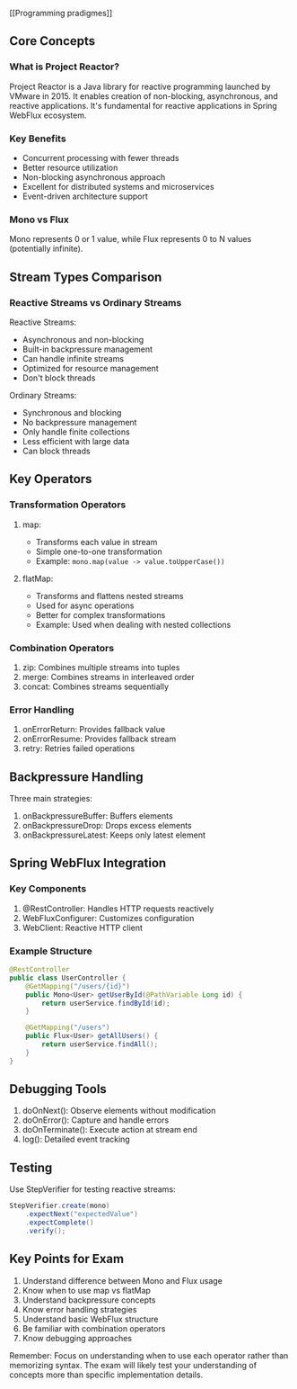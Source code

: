 [[Programming pradigmes]]
## Core Concepts

### What is Project Reactor?
Project Reactor is a Java library for reactive programming launched by VMware in 2015. It enables creation of non-blocking, asynchronous, and reactive applications. It's fundamental for reactive applications in Spring WebFlux ecosystem.

### Key Benefits
- Concurrent processing with fewer threads
- Better resource utilization
- Non-blocking asynchronous approach
- Excellent for distributed systems and microservices
- Event-driven architecture support

### Mono vs Flux
Mono represents 0 or 1 value, while Flux represents 0 to N values (potentially infinite).

## Stream Types Comparison

### Reactive Streams vs Ordinary Streams
Reactive Streams:
- Asynchronous and non-blocking
- Built-in backpressure management
- Can handle infinite streams
- Optimized for resource management
- Don't block threads

Ordinary Streams:
- Synchronous and blocking
- No backpressure management
- Only handle finite collections
- Less efficient with large data
- Can block threads

## Key Operators

### Transformation Operators
1. map:
   - Transforms each value in stream
   - Simple one-to-one transformation
   - Example: `mono.map(value -> value.toUpperCase())`

2. flatMap:
   - Transforms and flattens nested streams
   - Used for async operations
   - Better for complex transformations
   - Example: Used when dealing with nested collections

### Combination Operators
1. zip: Combines multiple streams into tuples
2. merge: Combines streams in interleaved order
3. concat: Combines streams sequentially

### Error Handling
1. onErrorReturn: Provides fallback value
2. onErrorResume: Provides fallback stream
3. retry: Retries failed operations

## Backpressure Handling
Three main strategies:
1. onBackpressureBuffer: Buffers elements
2. onBackpressureDrop: Drops excess elements
3. onBackpressureLatest: Keeps only latest element

## Spring WebFlux Integration

### Key Components
1. @RestController: Handles HTTP requests reactively
2. WebFluxConfigurer: Customizes configuration
3. WebClient: Reactive HTTP client

### Example Structure
```java
@RestController
public class UserController {
    @GetMapping("/users/{id}")
    public Mono<User> getUserById(@PathVariable Long id) {
        return userService.findById(id);
    }

    @GetMapping("/users")
    public Flux<User> getAllUsers() {
        return userService.findAll();
    }
}
```

## Debugging Tools
1. doOnNext(): Observe elements without modification
2. doOnError(): Capture and handle errors
3. doOnTerminate(): Execute action at stream end
4. log(): Detailed event tracking

## Testing
Use StepVerifier for testing reactive streams:
```java
StepVerifier.create(mono)
    .expectNext("expectedValue")
    .expectComplete()
    .verify();
```

## Key Points for Exam
1. Understand difference between Mono and Flux usage
2. Know when to use map vs flatMap
3. Understand backpressure concepts
4. Know error handling strategies
5. Understand basic WebFlux structure
6. Be familiar with combination operators
7. Know debugging approaches

Remember: Focus on understanding when to use each operator rather than memorizing syntax. The exam will likely test your understanding of concepts more than specific implementation details.